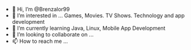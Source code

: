 - 👋 Hi, I’m @Brenzalor99
- 👀 I’m interested in ...
Games, Movies. TV Shows. Technology and app development
- 🌱 I’m currently learning 
Java, Linux, Mobile App Development
- 💞️ I’m looking to collaborate on ...
- 📫 How to reach me ...

<!---
Brenzalor99/Brenzalor99 is a ✨ special ✨ repository because its `README.md` (this file) appears on your GitHub profile.
You can click the Preview link to take a look at your changes.
--->

